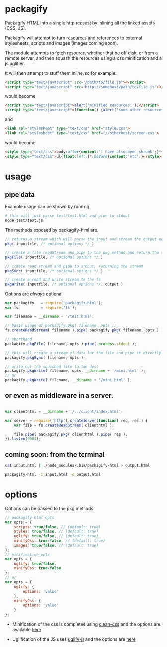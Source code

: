 packagify
=========

Packagify HTML into a single http request by inlining all the linked assets (CSS, JS).

Packagify will attempt to turn resources and references to external stylesheets, scripts and images (images coming soon).

The module attempts to fetch resource, whether that be off disk, or from a remote server, and then squash the resources using a css
minification and a js uglifier.

It will then attempt to stuff them inline, so for example:
```html
<script type="text/javascript" src="/path/to/file.js"></script>
<script type="text/javascript" src="http://somehost/path/to/file.js"></script>
```
would become
```html
<script type="text/javascript">alert('minified resources!');</script>
<script type="text/javascript">(function() {alert('some other resources!');})(window);</script>
```
and
```html
<link rel="stylesheet" type="text/css" href="style.css">
<link rel="stylesheet" type="text/css" href="//otherhost/screen.css">
```
would become
```html
<style type="text/css">body:after{content:'i have also been shrunk';}*{font-family:'Comic Sans MS'}</style>
<style type="text/css">ul{float:left;}*:before{content:'etc';}</style>
```

# usage

## pipe data

Example usage can be shown by running 
```bash
# this will just parse test/test.html and pipe to stdout
node test/test.js
```

The methods exposed by packagify-html are.
```js
// returns a stream which will parse the input and stream the output out
pkg( inputfile, /* optional options */ )

// create a file readStream and pipe to the pkg method and return the stream
pkgFile( inputfile, /* optional options */ )

// create read stream and pipe to stdout, returning the stream
pkgSync( inputfile, /* optional options */ )

// create a read and write stream to the fs 
pkgWrite( inputfile, /* optional options */, output )
```
Options are _always_ optional

```js
var packagify 	= require('packagify-html');
var fs 			= require('fs');

var filename = __dirname + '/test.html';

// basic usage of packagify.pkg( filename, opts );
fs.createReadStream( filename ).pipe( packagify.pkg( filename, opts ) ).pipe( process.stdout );

// shorthand
packagify.pkgFile( filename, opts ).pipe( process.stdout );

// this will create a stream of data for the file and pipe it directly to stdout
packagify.pkgSync( filename, opts );

// write out the squished file to the dest
packagify.pkgWrite( filename, opts, __dirname + '/mini.html' );
// or
packagify.pkgWrite( filename, __dirname + '/mini.html' );

```

## or even as middleware in a server.

```js

var clienthtml = __dirname + '/../client/index.html';

var server = require('http').createServer(function( req, res ) {
	var file = fs.createReadStream( clienthtml );

	file.pipe( packagify.pkg( clienthtml ).pipe( res );
}).listen(9001);

```

## coming soon: from the terminal

```bash
cat input.html | ./node_modules/.bin/packigify-html > output.html

packagify-html -i input.html -o output.html
```

# options

Options can be passed to the pkg methods
```js
// packagify-html opts
var opts = {
	scripts: true/false, // (default: true)
	styles: true/false, // (default: true)
	uglify: true/false, // (default: true)
	minifyCss: true/false, // (default: true)
	images: true/false, // (default: true)
};
// minification opts
var opts = {
	uglify: true/false,
	minifyCss: true/false
};
// or
var opts = {
	uglify: {
		options: 'value'
	},
	minifyCss: {
		options: 'value'
	}
};
```
- Minification of the css is completed using [clean-css](https://www.npmjs.org/package/clean-css) and the options are available [here](https://www.npmjs.org/package/clean-css#how-to-use-clean-css-programmatically-)

- Uglification of the JS uses [uglify-js](https://www.npmjs.org/package/uglify-js) and the options are [here](https://www.npmjs.org/package/uglify-js#compressor-options)
